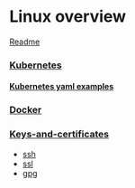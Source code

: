 # Linux overview
[Readme](../README.md)

### [Kubernetes](kubernetes.md#kubernetes)
#### [Kubernetes yaml examples](kubernetes_yaml.md#kubernetes-yaml)
### [Docker](docker_cheatsheet.md#docker_)
### [Keys-and-certificates](keys.md#keys-and-certificates)
- [ssh](keys.md#ssh-keys)
- [ssl](keys.md#ssl-certificates)
- [gpg](keys.md#gpg-keys)

